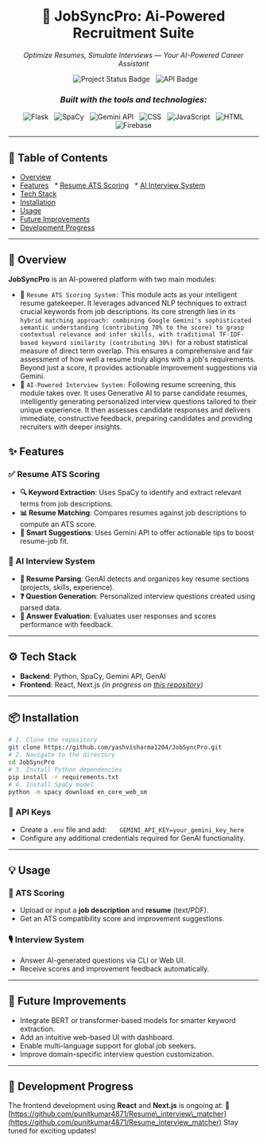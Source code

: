 <h1 align="center">🤖 JobSyncPro: Ai-Powered Recruitment Suite</h1>
<p align="center"><i>Optimize Resumes, Simulate Interviews — Your AI-Powered Career Assistant</i></p>
<p align="center">
  <img src="https://img.shields.io/badge/status-completed--green" alt="Project Status Badge"/>
<!--   <img src="https://img.shields.io/badge/tech-stack-React%20%7C%20Next.js%20%7C%20Python-blue" alt="Tech Stack Badge"/> -->
  <img src="https://img.shields.io/badge/API-Gemini%20%7C%20GenAI-lightgrey" alt="API Badge"/>
</p>
<h3 align="center"><i>Built with the tools and technologies:</i></h3>
<p align="center">
  <img src="https://img.shields.io/badge/-Flask-3776AB?logo=flask&logoColor=white" alt="Flask"/>
  <img src="https://img.shields.io/badge/-SpaCy-green?logo=spaCy" alt="SpaCy"/>
  <img src="https://img.shields.io/badge/-Gemini_API-black?logo=google" alt="Gemini API"/>
  <img src="https://img.shields.io/badge/-CSS-purple?logo=CSS" alt="CSS"/>
  <img src="https://img.shields.io/badge/-JavaScript-000000?logo=javascript" alt="JavaScript"/>
  <img src="https://img.shields.io/badge/-HTML-61DAFB?logo=HTML&logoColor=black" alt="HTML"/>
  <img src="https://img.shields.io/badge/-Firebase-61RAFB?logo=firebase&logoColor=black" alt="Firebase"/>
</p>

---
## 📑 Table of Contents
* [Overview](#overview)
* [Features](#features)
  * [Resume ATS Scoring](#resume-ats-scoring)
  * [AI Interview System](#ai-interview-system)
* [Tech Stack](#tech-stack)
* [Installation](#installation)
* [Usage](#usage)
* [Future Improvements](#future-improvements)
* [Development Progress](#development-progress)
---
## 📌 Overview
**JobSyncPro** is an AI-powered platform with two main modules:
- 🎯 `Resume ATS Scoring System:` This module acts as your intelligent resume gatekeeper. It leverages advanced NLP techniques to extract crucial keywords from job descriptions. Its core strength lies in its `hybrid matching approach: combining Google Gemini's sophisticated semantic understanding (contributing 70% to the score) to grasp contextual relevance and infer skills, with traditional TF-IDF-based keyword similarity (contributing 30%) `for a robust statistical measure of direct term overlap. This ensures a comprehensive and fair assessment of how well a resume truly aligns with a job's requirements. Beyond just a score, it provides actionable improvement suggestions via Gemini.
- 🧠 `AI-Powered Interview System:` Following resume screening, this module takes over. It uses Generative AI to parse candidate resumes, intelligently generating personalized interview questions tailored to their unique experience. It then assesses candidate responses and delivers immediate, constructive feedback, preparing candidates and providing recruiters with deeper insights.
## ✨ Features
### ✅ Resume ATS Scoring
* **🔍 Keyword Extraction**: Uses SpaCy to identify and extract relevant terms from job descriptions.
* **📊 Resume Matching**: Compares resumes against job descriptions to compute an ATS score.
* **🧠 Smart Suggestions**: Uses Gemini API to offer actionable tips to boost resume-job fit.
### 🎤 AI Interview System

* **📂 Resume Parsing**: GenAI detects and organizes key resume sections (projects, skills, experience).
* **❓ Question Generation**: Personalized interview questions created using parsed data.
* **📝 Answer Evaluation**: Evaluates user responses and scores performance with feedback.
---
## ⚙️ Tech Stack

* **Backend**: Python, SpaCy, Gemini API, GenAI
* **Frontend**: React, Next.js *(in progress on [this repository](https://github.com/punitkumar4871/Resume_interview_matcher))*

---
## 📦 Installation
```bash
# 1. Clone the repository
git clone https://github.com/yashvisharma1204/JobSyncPro.git
# 2. Navigate to the directory
cd JobSyncPro
# 3. Install Python dependencies
pip install -r requirements.txt
# 4. Install SpaCy model
python -m spacy download en_core_web_sm
```
### 🔐 API Keys
* Create a `.env` file and add:
  ```
  GEMINI_API_KEY=your_gemini_key_here
  ```
* Configure any additional credentials required for GenAI functionality.
---
## 💡 Usage
### 🧾 ATS Scoring
* Upload or input a **job description** and **resume** (text/PDF).
* Get an ATS compatibility score and improvement suggestions.

### 🎙️ Interview System
* Answer AI-generated questions via CLI or Web UI.
* Receive scores and improvement feedback automatically.
---

## 🔮 Future Improvements
* Integrate BERT or transformer-based models for smarter keyword extraction.
* Add an intuitive web-based UI with dashboard.
* Enable multi-language support for global job seekers.
* Improve domain-specific interview question customization.

---
## 🚧 Development Progress
The frontend development using **React** and **Next.js** is ongoing at:
🔗 [https://github.com/punitkumar4871/Resume\_interview\_matcher](https://github.com/punitkumar4871/Resume_interview_matcher)
Stay tuned for exciting updates!
